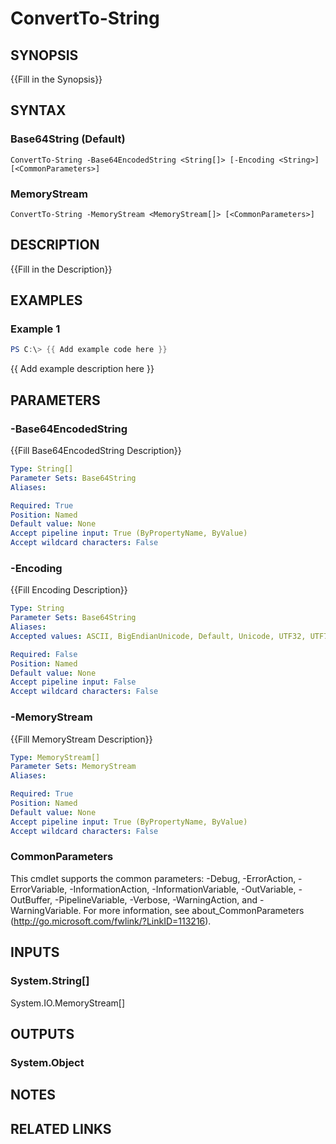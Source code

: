 # ConvertTo-String

## SYNOPSIS
{{Fill in the Synopsis}}

## SYNTAX

### Base64String (Default)
```
ConvertTo-String -Base64EncodedString <String[]> [-Encoding <String>] [<CommonParameters>]
```

### MemoryStream
```
ConvertTo-String -MemoryStream <MemoryStream[]> [<CommonParameters>]
```

## DESCRIPTION
{{Fill in the Description}}

## EXAMPLES

### Example 1
```powershell
PS C:\> {{ Add example code here }}
```

{{ Add example description here }}

## PARAMETERS

### -Base64EncodedString
{{Fill Base64EncodedString Description}}

```yaml
Type: String[]
Parameter Sets: Base64String
Aliases:

Required: True
Position: Named
Default value: None
Accept pipeline input: True (ByPropertyName, ByValue)
Accept wildcard characters: False
```

### -Encoding
{{Fill Encoding Description}}

```yaml
Type: String
Parameter Sets: Base64String
Aliases:
Accepted values: ASCII, BigEndianUnicode, Default, Unicode, UTF32, UTF7, UTF8

Required: False
Position: Named
Default value: None
Accept pipeline input: False
Accept wildcard characters: False
```

### -MemoryStream
{{Fill MemoryStream Description}}

```yaml
Type: MemoryStream[]
Parameter Sets: MemoryStream
Aliases:

Required: True
Position: Named
Default value: None
Accept pipeline input: True (ByPropertyName, ByValue)
Accept wildcard characters: False
```

### CommonParameters
This cmdlet supports the common parameters: -Debug, -ErrorAction, -ErrorVariable, -InformationAction, -InformationVariable, -OutVariable, -OutBuffer, -PipelineVariable, -Verbose, -WarningAction, and -WarningVariable.
For more information, see about_CommonParameters (http://go.microsoft.com/fwlink/?LinkID=113216).

## INPUTS

### System.String[]
System.IO.MemoryStream[]


## OUTPUTS

### System.Object

## NOTES

## RELATED LINKS
